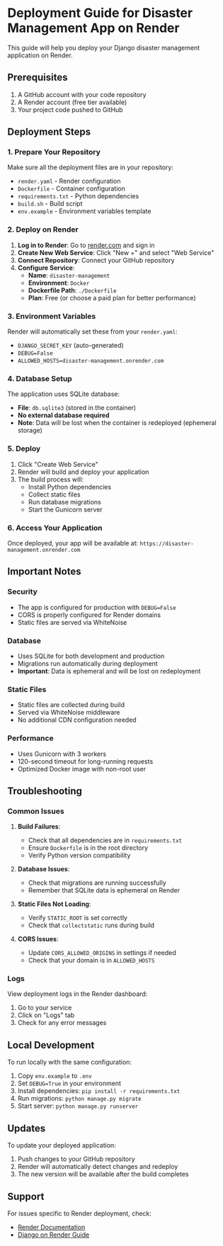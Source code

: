 # Deployment Guide for Disaster Management App on Render

This guide will help you deploy your Django disaster management application on Render.

## Prerequisites

1. A GitHub account with your code repository
2. A Render account (free tier available)
3. Your project code pushed to GitHub

## Deployment Steps

### 1. Prepare Your Repository

Make sure all the deployment files are in your repository:
- `render.yaml` - Render configuration
- `Dockerfile` - Container configuration
- `requirements.txt` - Python dependencies
- `build.sh` - Build script
- `env.example` - Environment variables template

### 2. Deploy on Render

1. **Log in to Render**: Go to [render.com](https://render.com) and sign in
2. **Create New Web Service**: Click "New +" and select "Web Service"
3. **Connect Repository**: Connect your GitHub repository
4. **Configure Service**:
   - **Name**: `disaster-management`
   - **Environment**: `Docker`
   - **Dockerfile Path**: `./Dockerfile`
   - **Plan**: Free (or choose a paid plan for better performance)

### 3. Environment Variables

Render will automatically set these from your `render.yaml`:
- `DJANGO_SECRET_KEY` (auto-generated)
- `DEBUG=False`
- `ALLOWED_HOSTS=disaster-management.onrender.com`

### 4. Database Setup

The application uses SQLite database:
- **File**: `db.sqlite3` (stored in the container)
- **No external database required**
- **Note**: Data will be lost when the container is redeployed (ephemeral storage)

### 5. Deploy

1. Click "Create Web Service"
2. Render will build and deploy your application
3. The build process will:
   - Install Python dependencies
   - Collect static files
   - Run database migrations
   - Start the Gunicorn server

### 6. Access Your Application

Once deployed, your app will be available at:
`https://disaster-management.onrender.com`

## Important Notes

### Security
- The app is configured for production with `DEBUG=False`
- CORS is properly configured for Render domains
- Static files are served via WhiteNoise

### Database
- Uses SQLite for both development and production
- Migrations run automatically during deployment
- **Important**: Data is ephemeral and will be lost on redeployment

### Static Files
- Static files are collected during build
- Served via WhiteNoise middleware
- No additional CDN configuration needed

### Performance
- Uses Gunicorn with 3 workers
- 120-second timeout for long-running requests
- Optimized Docker image with non-root user

## Troubleshooting

### Common Issues

1. **Build Failures**:
   - Check that all dependencies are in `requirements.txt`
   - Ensure `Dockerfile` is in the root directory
   - Verify Python version compatibility

2. **Database Issues**:
   - Check that migrations are running successfully
   - Remember that SQLite data is ephemeral on Render

3. **Static Files Not Loading**:
   - Verify `STATIC_ROOT` is set correctly
   - Check that `collectstatic` runs during build

4. **CORS Issues**:
   - Update `CORS_ALLOWED_ORIGINS` in settings if needed
   - Check that your domain is in `ALLOWED_HOSTS`

### Logs

View deployment logs in the Render dashboard:
1. Go to your service
2. Click on "Logs" tab
3. Check for any error messages

## Local Development

To run locally with the same configuration:

1. Copy `env.example` to `.env`
2. Set `DEBUG=True` in your environment
3. Install dependencies: `pip install -r requirements.txt`
4. Run migrations: `python manage.py migrate`
5. Start server: `python manage.py runserver`

## Updates

To update your deployed application:
1. Push changes to your GitHub repository
2. Render will automatically detect changes and redeploy
3. The new version will be available after the build completes

## Support

For issues specific to Render deployment, check:
- [Render Documentation](https://render.com/docs)
- [Django on Render Guide](https://render.com/docs/deploy-django)
